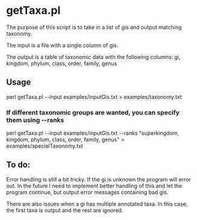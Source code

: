 # getTaxa.pl

The purpose of this script is to take in a list of gis and output matching taxonomy. 

The input is a file with a single column of gis. 

The output is a table of taxonomic data with the following columns: 
gi, kingdom, phylum, class, order, family, genus


## Usage

perl getTaxa.pl --input examples/inputGis.txt > examples/taxonomy.txt

### If different taxonomic groups are wanted, you can specify them using --ranks

perl getTaxa.pl --input examples/inputGis.txt --ranks "superkingdom, kingdom, phylum, class, order, family, genus" > examples/specialTaxonomy.txt



## To do:
Error handling is still a bit tricky. If the gi is unknown the program will error out. In the future I need to implement better handling of this and let the program continue, but output error messages containing bad gis. 

There are also issues when a gi has multiple annotated taxa. In this case, the first taxa is output and the rest are ignored. 

